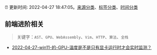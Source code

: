 :alarm_clock: 更新时间: 2022-04-27 18:47:05。[来源分类](../README.md)、[标签分类](../TAGS.md)、[时间分类](../TIMELINE.md)

## 前端进阶相关


> 关键字：`AST`、`GPU`、`WebAssembly`、`Vim`、`HTTP`、`算法`、`全栈`



- [2022-04-27-win11-的-GPU-温度是不是只有显卡运行时才会实时监测？](https://www.v2ex.com/t/849642) 